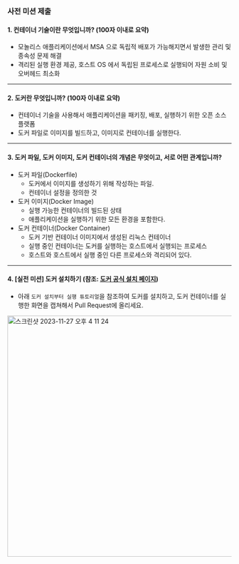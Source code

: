 ### 사전 미션 제출
#### 1. 컨테이너 기술이란 무엇입니까? (100자 이내로 요약)
- 모놀리스 애플리케이션에서 MSA 으로 독립적 배포가 가능해지면서 발생한 관리 및 종속성 문제 해결
- 격리된 실행 환경 제공, 호스트 OS 에서 독립된 프로세스로 실행되어 자원 소비 및 오버헤드 최소화

---
#### 2. 도커란 무엇입니까? (100자 이내로 요약)
- 컨테이너 기술을 사용해서 애플리케이션을 패키징, 배포, 실행하기 위한 오픈 소스 플랫폼
- 도커 파일로 이미지를 빌드하고, 이미지로 컨테이너를 실행한다.

---
#### 3. 도커 파일, 도커 이미지, 도커 컨테이너의 개념은 무엇이고, 서로 어떤 관계입니까?
- 도커 파일(Dockerfile)
    - 도커에서 이미지를 생성하기 위해 작성하는 파일.
    - 컨테이너 설정을 정의한 것
- 도커 이미지(Docker Image)
    - 실행 가능한 컨테이너의 빌드된 상태
    - 애플리케이션을 실행하기 위한 모든 환경을 포함한다.
- 도커 컨테이너(Docker Container)
    - 도커 기반 컨테이너 이미지에서 생성된 리눅스 컨테이너
    - 실행 중인 컨테이너는 도커를 실행하는 호스트에서 실행되는 프로세스
    - 호스트와 호스트에서 실행 중인 다른 프로세스와 격리되어 있다.

---
#### 4. [실전 미션] 도커 설치하기 (참조: [도커 공식 설치 페이지](https://docs.docker.com/engine/install/))
- 아래 `도커 설치부터 실행 튜토리얼`을 참조하여 도커를 설치하고, 도커 컨테이너를 실행한 화면을 캡쳐해서 Pull Request에 올리세요.

<img width="541" alt="스크린샷 2023-11-27 오후 4 11 24" src="https://github.com/hhiyeon/hhiyeon/assets/52193680/bd834ca3-386e-4b5a-8bdf-c6dff7d25d3c">
